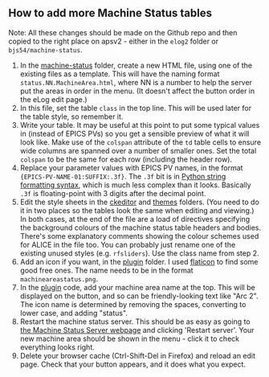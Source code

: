 ## How to add more Machine Status tables

Note: All these changes should be made on the Github repo and then copied to the right place on apsv2 - either in the `elog2` folder or `bjs54/machine-status`.

1. In the [machine-status](elog/machine-status) folder, create a new HTML file, using one of the existing files as a template. This will have the naming format `status.NN.MachineArea.html`, where NN is a number to help the server put the areas in order in the menu. (It doesn't affect the button order in the eLog edit page.)
2. In this file, set the table `class` in the top line. This will be used later for the table style, so remember it.
3. Write your table. It may be useful at this point to put some typical values in (instead of EPICS PVs) so you get a sensible preview of what it will look like. Make use of the `colspan` attribute of the `td` table cells to ensure wide columns are spanned over a number of smaller ones. Set the total `colspan` to be the same for each row (including the header row).
4. Replace your parameter values with EPICS PV names, in the format `{EPICS-PV-NAME-01:SUFFIX:.3f}`. The `.3f` bit is in [Python string formatting syntax](https://docs.python.org/3/library/string.html#format-specification-mini-language), which is much less complex than it looks. Basically `.3f` is floating-point with 3 digits after the decimal point.
5. Edit the style sheets in the [ckeditor](elog/scripts/ckeditor/contents.css) and [themes](elog/themes/default/default.css) folders. (You need to do it in two places so the tables look the same when editing and viewing.) In both cases, at the end of the file are a load of directives specifying the background colours of the machine status table headers and bodies. There's some explanatory comments showing the colour schemes used for ALICE in the file too. You can probably just rename one of the existing unused styles (e.g. `rfsliders`). Use the class name from step 2.
6. Add an icon if you want, in the [plugin](elog/scripts/ckeditor/plugins/vela/icons) folder. I used [flaticon](https://www.flaticon.com/) to find some good free ones. The name needs to be in the format `machineareastatus.png`.
7. In the [plugin](elog/scripts/ckeditor/plugins/vela/plugin.js) code, add your machine area name at the top. This will be displayed on the button, and so can be friendly-looking text like "Arc 2". The icon name is determined by removing the spaces, converting to lower case, and adding "status".
8. Restart the machine status server. This should be as easy as going to [the Machine Status Server webpage](https://apsv2.dl.ac.uk:27643/) and clicking 'Restart server'. Your new machine area should be shown in the menu - click it to check everything looks right.
9. Delete your browser cache (Ctrl-Shift-Del in Firefox) and reload an edit page. Check that your button appears, and it does what you expect.
